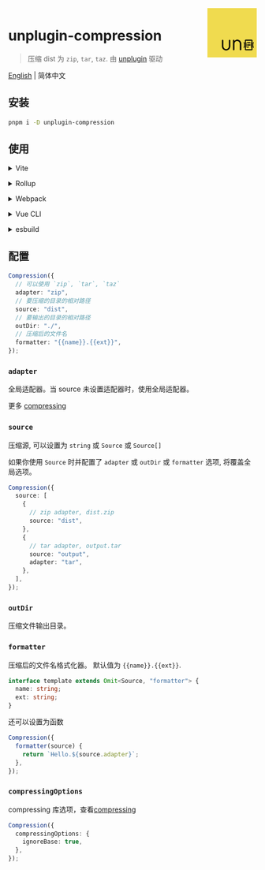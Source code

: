 <img src="./assets/logo.svg" alt="logo of vite-plugin-patch-env repository" width="100" height="100" align="right" />

# unplugin-compression

> 压缩 dist 为 `zip`, `tar`, `taz`. 由 [unplugin](https://github.com/unjs/unplugin) 驱动

[English](./README.md) | 简体中文

## 安装

```bash
pnpm i -D unplugin-compression
```

## 使用

<details>
<summary>Vite</summary><br>

```ts
// vite.config.ts
import Compression from "unplugin-compression/vite";

export default defineConfig({
  plugins: [
    Compression({
      /* options */
    }),
  ],
});
```

<br></details>

<details>
<summary>Rollup</summary><br>

```ts
// rollup.config.js
import Compression from "unplugin-compression/rollup";

export default {
  plugins: [
    Compression({
      /* options */
    }),
  ],
};
```

<br></details>

<details>
<summary>Webpack</summary><br>

```ts
// webpack.config.js
module.exports = {
  /* ... */
  plugins: [
    require("unplugin-compression/webpack")({
      /* options */
    }),
  ],
};
```

<br></details>

<details>
<summary>Vue CLI</summary><br>

```ts
// vue.config.js
module.exports = {
  configureWebpack: {
    plugins: [
      require("unplugin-compression/webpack")({
        /* options */
      }),
    ],
  },
};
```

<br></details>

<details>
<summary>esbuild</summary><br>

```ts
// esbuild.config.js
import { build } from "esbuild";

build({
  /* ... */
  plugins: [
    require("unplugin-compression/esbuild")({
      /* options */
    }),
  ],
});
```

<br></details>

## 配置

```ts
Compression({
  // 可以使用 `zip`, `tar`, `taz`
  adapter: "zip",
  // 要压缩的目录的相对路径
  source: "dist",
  // 要输出的目录的相对路径
  outDir: "./",
  // 压缩后的文件名
  formatter: "{{name}}.{{ext}}",
});
```

### `adapter`

全局适配器。当 source 未设置适配器时，使用全局适配器。

更多 [compressing](https://github.com/node-modules/compressing)

### `source`

压缩源, 可以设置为 `string` 或 `Source` 或 `Source[]`

如果你使用 `Source` 时并配置了 `adapter` 或 `outDir` 或 `formatter` 选项, 将覆盖全局选项。

```ts
Compression({
  source: [
    {
      // zip adapter, dist.zip
      source: "dist",
    },
    {
      // tar adapter, output.tar
      source: "output",
      adapter: "tar",
    },
  ],
});
```

### `outDir`

压缩文件输出目录。

### `formatter`

压缩后的文件名格式化器。 默认值为 `{{name}}.{{ext}}`.

```ts
interface template extends Omit<Source, "formatter"> {
  name: string;
  ext: string;
}
```

还可以设置为函数

```ts
Compression({
  formatter(source) {
    return `Hello.${source.adapter}`;
  },
});
```

### `compressingOptions`

compressing 库选项，查看[compressing](https://github.com/node-modules/compressing)

```ts
Compression({
  compressingOptions: {
    ignoreBase: true,
  },
});
```
